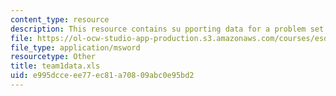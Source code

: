 ```yaml
---
content_type: resource
description: This resource contains su pporting data for a problem set.
file: https://ol-ocw-studio-app-production.s3.amazonaws.com/courses/esd-260j-logistics-systems-fall-2006/e995dcceee77ec81a70809abc0e95bd2_team1data.xls
file_type: application/msword
resourcetype: Other
title: team1data.xls
uid: e995dcce-ee77-ec81-a708-09abc0e95bd2
---
```

